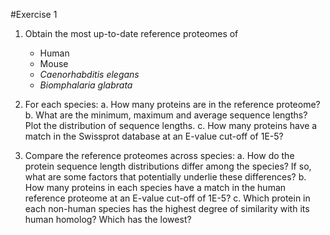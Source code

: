 #Exercise 1

1. Obtain the most up-to-date reference proteomes of 
    * Human
    * Mouse
    * *Caenorhabditis elegans* 
    * *Biomphalaria glabrata* 


2. For each species:
    a. How many proteins are in the reference proteome?
    b. What are the minimum, maximum and average sequence lengths? Plot the distribution of sequence lengths. 
    c. How many proteins have a match in the Swissprot database at an E-value cut-off of 1E-5? 


3. Compare the reference proteomes across species:
    a. How do the protein sequence length distributions differ among the species? If so, what are some factors that potentially underlie these differences?
    b. How many proteins in each species have a match in the human reference proteome at an E-value cut-off of 1E-5?
    c. Which protein in each non-human species has the highest degree of similarity with its human homolog? Which has the lowest?


 
